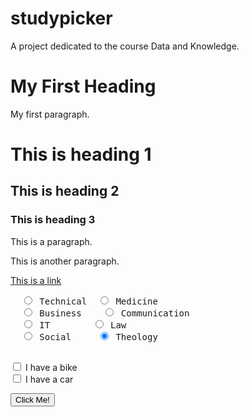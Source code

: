 # studypicker
A project dedicated to the course Data and Knowledge.


<!DOCTYPE html>
<html>
<body>

<h1>My First Heading</h1>
<p>My first paragraph.</p>

<h1>This is heading 1</h1>
<h2>This is heading 2</h2>
<h3>This is heading 3</h3>

<p>This is a paragraph.</p>
<p>This is another paragraph.</p>

<a href="https://www.w3schools.com">This is a link</a>

<form>
  <pre>
  <input type="radio" name="field of study" value="Technical" checked> Technical  <input type="radio" name="field of study" value="Medicine"> Medicine
  <input type="radio" name="field of study" value="Business"> Business    <input type="radio" name="field of study" value="Communication" checked> Communication 
  <input type="radio" name="field of study" value="IT" checked> IT        <input type="radio" name="field of study" value="Law" checked> Law
  <input type="radio" name="field of study" value="Social" checked> Social     <input type="radio" name="field of study" value="Theology" checked> Theology
  </pre>
</form>

<form>
  <input type="checkbox" name="vehicle1" value="Bike"> I have a bike<br>
  <input type="checkbox" name="vehicle2" value="Car"> I have a car 
</form>

<button type="button" onclick="alert('Hello World!')">Click Me!</button>

</body>
</html>
